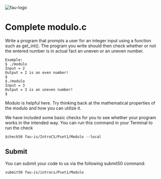 ![fau-logo](https://www.fau.de/files/2016/02/fb-ww-logo-preview.jpg)
# Complete modulo.c

Write a program that prompts a user for an integer input using a function such as get_int(). The program
you write should then check whether or not the entered number is in actual fact an uneven or an uneven number.

~~~
Example: 
$ ./modulo
Input = 2 
Output = 2 is an even number!
$
$./modulo
Input = 3
Output = 3 is an uneven number!
$
~~~

Modulo is helpful here. Try thinking back at the mathematical properties of the modulo and 
how you can utilize it.

We have included some basic checks for you to see whether your program works in the intended way.
You can run this command in your Terminal to run the check
~~~
$check50 fau-is/IntroCS/Pset1/Modulo --local
~~~

## Submit

You can submit your code to us via the following submit50 command:

~~~
submit50 fau-is/introcs/Pset1/Modulo
~~~

